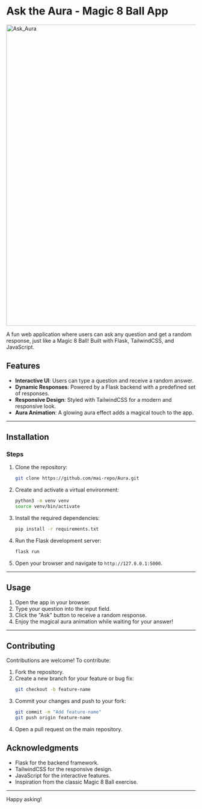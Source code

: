 # Ask the Aura - Magic 8 Ball App
<img width="800" alt="Ask_Aura" src="https://github.com/user-attachments/assets/6f9b0db9-f6dd-4528-b971-030bfde47402" />

A fun web application where users can ask any question and get a random response, just like a Magic 8 Ball! Built with Flask, TailwindCSS, and JavaScript.

## Features
- **Interactive UI**: Users can type a question and receive a random answer.
- **Dynamic Responses**: Powered by a Flask backend with a predefined set of responses.
- **Responsive Design**: Styled with TailwindCSS for a modern and responsive look.
- **Aura Animation**: A glowing aura effect adds a magical touch to the app.

---

## Installation

### Steps
1. Clone the repository:
    ```bash
    git clone https://github.com/mai-repo/Aura.git
    ```
2. Create and activate a virtual environment:
    ```bash
    python3 -m venv venv
    source venv/bin/activate
    ```
3. Install the required dependencies:
    ```bash
    pip install -r requirements.txt
    ```
4. Run the Flask development server:
    ```bash
    flask run
    ```
5. Open your browser and navigate to `http://127.0.0.1:5000`.

---

## Usage

1. Open the app in your browser.
2. Type your question into the input field.
3. Click the "Ask" button to receive a random response.
4. Enjoy the magical aura animation while waiting for your answer!

---

## Contributing

Contributions are welcome! To contribute:
1. Fork the repository.
2. Create a new branch for your feature or bug fix:
    ```bash
    git checkout -b feature-name
    ```
3. Commit your changes and push to your fork:
    ```bash
    git commit -m "Add feature-name"
    git push origin feature-name
    ```
4. Open a pull request on the main repository.


## Acknowledgments

- Flask for the backend framework.
- TailwindCSS for the responsive design.
- JavaScript for the interactive features.
- Inspiration from the classic Magic 8 Ball exercise.

---

Happy asking!
